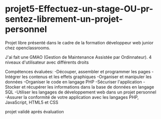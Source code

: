 # projet5-Effectuez-un-stage-OU-pr-sentez-librement-un-projet-personnel

Projet libre présenté dans le cadre de la formation développeur web junior chez openclassrooms.

J'ai fait une GMAO (Gestion de Maintenance Assistée par Ordinnateur). 4 niveaux d'utilisateur avec différents droits

Compétences évaluées:
-Découper, assembler et programmer les pages
-Intégrer les contenus et les effets graphiques
-Organiser et manipuler les données
-Organiser le code en langage PHP
-Sécuriser l'application
-Stocker et récupérer les informations dans la base de données en langage SQL
-Utiliser les langages de développement web dans un projet personnel
-Assurer la conformité de votre application avec les langages PHP, JavaScript, HTML5 et CSS

projet validé aprés évaluation
